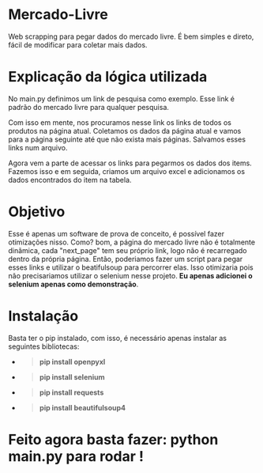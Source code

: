 # Mercado-Livre
Web scrapping para pegar dados do mercado livre. É bem simples e direto, fácil de modificar para coletar mais dados.


# Explicação da lógica utilizada
No main.py definimos um link de pesquisa como exemplo. Esse link é padrão do mercado livre para qualquer pesquisa.

Com isso em mente, nos procuramos nesse link os links de todos os produtos na página atual.
Coletamos os dados da página atual e vamos para a página seguinte até que não exista mais páginas.
Salvamos esses links num arquivo.

Agora vem a parte de acessar os links para pegarmos os dados dos items.
Fazemos isso e em seguida, criamos um arquivo excel e adicionamos os dados encontrados do item na tabela.

# Objetivo

Esse é apenas um software de prova de conceito, é possível fazer otimizações nisso. Como? bom, a página do mercado livre não é totalmente dinãmica, cada "next_page" tem seu próprio link, logo não é recarregado dentro da própria página. Então, poderiamos fazer um script para pegar esses links e utilizar o beatifulsoup para percorrer elas. Isso otimizaria pois não precisariamos utilizar o selenium nesse projeto. **Eu apenas adicionei o selenium apenas como demonstração**.


# Instalação

Basta ter o pip instalado, com isso, é necessário apenas instalar as seguintes bibliotecas:
* > **pip install openpyxl**
* > **pip install selenium**
* > **pip install requests**
* > **pip install beautifulsoup4**


# Feito agora basta fazer: python main.py para rodar !

